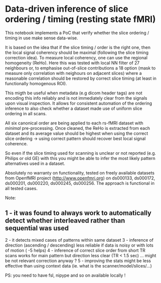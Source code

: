 # Data-driven inference of slice ordering / timing (resting state fMRI)
 
This notebook implements a PoC that verify whether the slice ordering / timing in use make sense data-wise.

It is based on the idea that if the slice timing / order is the right one, then the local signal coherency 
should be maximal (following the slice timing correction idea). To measure local coherency, one can use
the regional homogeneity (ReHo). Here this was tested with local NN filter of 27 neighbours or, to emphasise
out-of-slice contributions a 18 option (mask to measure only correlation with neighours on adjacent slices)
where a reasonable correlation should be restored by correct slice timing (at least in functionally homogenous ROI).

This migth be useful when metadata (e.g dicom header tags) are not encoding this info reliably and
is not immediately clear from the signals upon visual inspection.
It allows for consistent automation of the ordering inference to also check whether a dataset made use of 
uniform slice ordering in all scans.

All six canonical order are being applied to each rs-fMRI dataset with *minimal* pre-processing. 
Once cleaned, the ReHo is extracted from each dataset and its average value should be highest when using the correct
slice ordering -> using correct pattern should recover best local signal coherence.
 
So even if the slice timing used for scanning is unclear or not reported (e.g. Philips or old GE) with this  you might be able to infer the most likely pattern alternatives used in a dataset.
 
Absolutely no warranty on functionality, tested on freely available datasets from OpenfMRI project (http://www.openfmri.org) on ds000133, ds000172, ds000201, ds000220, ds000245, ds000256. The approach is functional in all tested cases.

Note:
## 1 - it was found to always work to automatically detect whether interleaved rather than sequential was used
2 - it detects mixed cases of patterns within same dataset
3 - inference of direction (ascending / descending) less reliable if data is noisy or with lots of motion ( -5 helps)
4 - inference of correct slice order from short TR scans works for main pattern but direction less clear (TR < 1.5 sec) 
     ...  might be not relevant correction anyway ?
5 - improving the stats might be less effective than using context data (ie. what is the scanner/model/slices/...)
 
PS: you need to have fsl, nipype and so on available locally !
